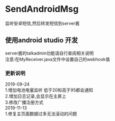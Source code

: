 # SendAndroidMsg
监听安卓短信,然后转发短信到server酱
## 使用android studio 开发 
server酱的talkadmin功能请自行查阅相关说明  
注意:在MyReceiver.java文件中设置自己的webhook值
### 更新说明  
2019-09-24  
1.增加电池电量监听 低于20和高于95都会通知  
2.增加日志记录,会显示在主屏上  
3.修改广播注册方式   
2019-11-13  
1.修复主页面数据过多无法滚动的问题
